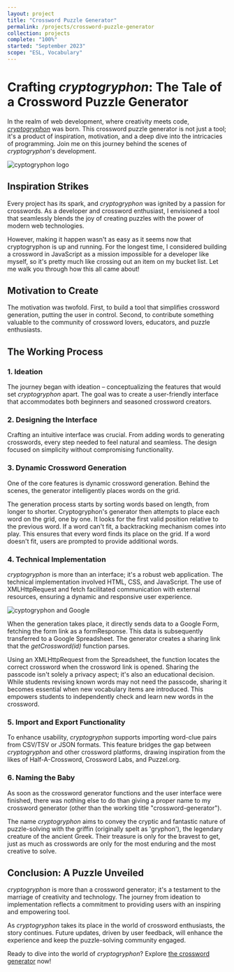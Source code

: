 ```yaml
---
layout: project
title: "Crossword Puzzle Generator"
permalink: /projects/crossword-puzzle-generator
collection: projects
complete: "100%"
started: "September 2023"
scope: "ESL, Vocabulary"
---
```

# Crafting *cryptogryphon*: The Tale of a Crossword Puzzle Generator

In the realm of web development, where creativity meets code, [*cryptogryphon*](/projects/cryptogryphon/create) was born. This crossword puzzle generator is not just a tool; it's a product of inspiration, motivation, and a deep dive into the intricacies of programming. Join me on this journey behind the scenes of *cryptogryphon*'s development.

![cyptogryphon logo](/projects/cryptogryphon/cryptogryphon-logo.svg "cryptogryphon")

## **Inspiration Strikes**

Every project has its spark, and *cryptogryphon* was ignited by a passion for crosswords. As a developer and crossword enthusiast, I envisioned a tool that seamlessly blends the joy of creating puzzles with the power of modern web technologies.

However, making it happen wasn't as easy as it seems now that cryptogryphon is up and running. For the longest time, I considered building a crossword in JavaScript as a mission impossible for a developer like myself, so it's pretty much like crossing out an item on my bucket list. Let me walk you through how this all came about!

## **Motivation to Create**

The motivation was twofold. First, to build a tool that simplifies crossword generation, putting the user in control. Second, to contribute something valuable to the community of crossword lovers, educators, and puzzle enthusiasts.

## **The Working Process**

### **1. Ideation**
The journey began with ideation – conceptualizing the features that would set *cryptogryphon* apart. The goal was to create a user-friendly interface that accommodates both beginners and seasoned crossword creators.

### **2. Designing the Interface**
Crafting an intuitive interface was crucial. From adding words to generating crosswords, every step needed to feel natural and seamless. The design focused on simplicity without compromising functionality.

### **3. Dynamic Crossword Generation**
One of the core features is dynamic crossword generation. Behind the scenes, the generator intelligently places words on the grid.

The generation process starts by sorting words based on length, from longer to shorter. Cryptogryphon's generator then attempts to place each word on the grid, one by one. It looks for the first valid position relative to the previous word. If a word can't fit, a backtracking mechanism comes into play. This ensures that every word finds its place on the grid. If a word doesn't fit, users are prompted to provide additional words.

### **4. Technical Implementation**
*cryptogryphon* is more than an interface; it's a robust web application. The technical implementation involved HTML, CSS, and JavaScript. The use of XMLHttpRequest and fetch facilitated communication with external resources, ensuring a dynamic and responsive user experience.

![cyptogryphon and Google](/projects/cryptogryphon/cryptogryphon-and-google.png "cryptogryphon and Google")

When the generation takes place, it directly sends data to a Google Form, fetching the form link as a formResponse. This data is subsequently transferred to a Google Spreadsheet. The generator creates a sharing link that the *getCrossword(id)* function parses.

Using an XMLHttpRequest from the Spreadsheet, the function locates the correct crossword when the crossword link is opened. Sharing the passcode isn't solely a privacy aspect; it's also an educational decision. While students revising known words may not need the passcode, sharing it becomes essential when new vocabulary items are introduced. This empowers students to independently check and learn new words in the crossword.

### **5. Import and Export Functionality**
To enhance usability, *cryptogryphon* supports importing word-clue pairs from CSV/TSV or JSON formats. This feature bridges the gap between *cryptogryphon* and other crossword platforms, drawing inspiration from the likes of Half-A-Crossword, Crossword Labs, and Puzzel.org.

### **6. Naming the Baby**
As soon as the crossword generator functions and the user interface were finished, there was nothing else to do than giving a proper name to my crossword generator (other than the working title "crossword-generator").

The name *cryptogryphon* aims to convey the cryptic and fantastic nature of puzzle-solving with the griffin (originally spelt as 'gryphon'), the legendary creature of the ancient Greek. Their treasure is only for the bravest to get, just as much as crosswords are only for the most enduring and the most creative to solve.

## **Conclusion: A Puzzle Unveiled**

*cryptogryphon* is more than a crossword generator; it's a testament to the marriage of creativity and technology. The journey from ideation to implementation reflects a commitment to providing users with an inspiring and empowering tool.

As *cryptogryphon* takes its place in the world of crossword enthusiasts, the story continues. Future updates, driven by user feedback, will enhance the experience and keep the puzzle-solving community engaged.

Ready to dive into the world of *cryptogryphon*? Explore <a href="/projects/cryptogryphon/create" target="_blank">the crossword generator</a> now!